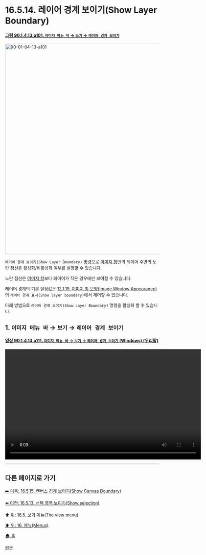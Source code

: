 # 16.5.14. 레이어 경계 보이기(Show Layer Boundary)

<a id="90-01-04-13-a101"></a>

#### [그림 90.1.4.13.a101. `이미지 메뉴 바` → `보기` → `레이어 경계 보이기`](./90-01-04-13-show_layer_boundary.md#90-01-04-13-a101)
<img width="940" height="687" alt="90-01-04-13-a101" src="https://github.com/user-attachments/assets/8c2ca7c7-b862-4f81-a8a9-e8559b245fdb" />

`레이어 경계 보이기(Show Layer Boundary)` 명령으로 [이미지 창](./19-glossaryx-image_window.md)안의 레이어 주변의 노란 점선을 활성화/비활성화 여부를 설정할 수 있습니다.

노란 점선은 [이미지 창](./19-glossaryx-image_window.md)보다 레이어가 작은 경우에만 보여질 수 있습니다.

레이어 경계의 기본 설정값은 [12.1.19. 이미지 창 모양(Image Window Appearance)](./12-01-19-image-window-appearance.md)의 `레이어 경계 표시(Show layer boundary)`에서 제어할 수 있습니다.

아래 방법으로 `레이어 경계 보이기(Show Layer Boundary)` 명령을 활성화 할 수 있습니다.

<a id="16-05-14-s1"></a>

## 1. `이미지 메뉴 바` → `보기` → `레이어 경계 보이기`

<a id="90-01-04-13-a111"></a>

#### [영상 90.1.4.13.a111. `이미지 메뉴 바` → `보기` → `레이어 경계 보이기` (Windows) (우리말)](./90-01-04-13-show_layer_boundary.md#90-01-04-13-a111)
<video controls="controls" width="640" height="360" src="https://github.com/user-attachments/assets/c022d720-1b62-4462-a7c9-00172d970683"></video>

***

## 다른 페이지로 가기

[➡️ 다음: 16.5.15. 캔버스 경계 보이기(Show Canvas Boundary)](./16-05-15-show-canvas-boundary.md)

[⬅️ 이전: 16.5.13. 선택 영역 보이기(Show selection)](./16-05-13-show-selection.md)

[⬆️ 위: 16.5. 보기 메뉴(The view menu)](./16-05-00-the-view-menu.md)

[⬆️ 위: 16. 메뉴(Menus)](./16-00-menus.md)

[🏠 홈](./00-home.md)

[원문](https://docs.gimp.org/2.10/ko/gimp-view-show-layer-boundary.html)